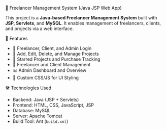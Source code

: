 💼 Freelancer Management System (Java JSP Web App)

This project is a **Java-based Freelancer Management System** built with **JSP, Servlets**, and **MySQL**. It enables management of freelancers, clients, and projects via a web interface.

📌 Features

- 👤 Freelancer, Client, and Admin Login
- 📁 Add, Edit, Delete, and Manage Projects
- 💬 Starred Projects and Purchase Tracking
- 📂 Freelancer and Client Management
- 📊 Admin Dashboard and Overview
- 🎨 Custom CSS/JS for UI Styling

🛠️ Technologies Used

- Backend: Java (JSP + Servlets)
- Frontend: HTML, CSS, JavaScript, JSP
- Database: MySQL
- Server: Apache Tomcat
- Build Tool: Ant (`build.xml`)


